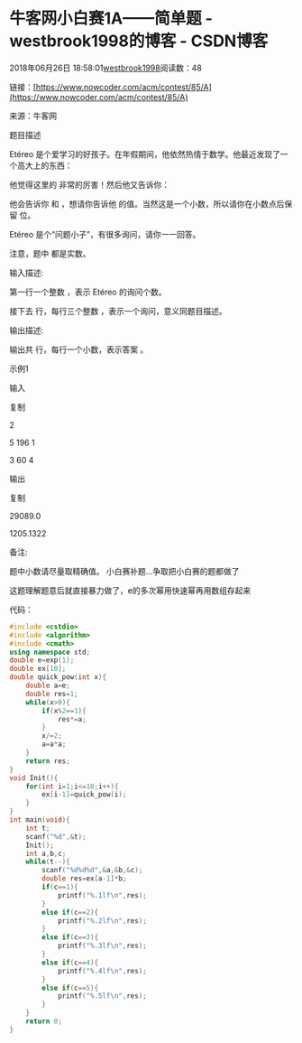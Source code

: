 # 牛客网小白赛1A——简单题 - westbrook1998的博客 - CSDN博客





2018年06月26日 18:58:01[westbrook1998](https://me.csdn.net/westbrook1998)阅读数：48








> 
链接：[https://www.nowcoder.com/acm/contest/85/A](https://www.nowcoder.com/acm/contest/85/A)

  来源：牛客网 

  题目描述  

  Etéreo 是个爱学习的好孩子。在年假期间，他依然热情于数学。他最近发现了一个高大上的东西： 

  他觉得这里的  非常的厉害！然后他又告诉你： 

  他会告诉你  和  ，想请你告诉他  的值。当然这是一个小数，所以请你在小数点后保留  位。 

  Etéreo 是个“问题小子”，有很多询问，请你一一回答。  

  注意，题中  都是实数。  

  输入描述: 

  第一行一个整数  ，表示 Etéreo 的询问个数。  

  接下去  行，每行三个整数  ，表示一个询问，意义同题目描述。  

  输出描述: 

  输出共  行，每行一个小数，表示答案 。 

  示例1 

  输入 

  复制 

  2 

  5 196 1 

  3 60 4 

  输出 

  复制 

  29089.0 

  1205.1322 

  备注: 

  题中小数请尽量取精确值。
小白赛补题…争取把小白赛的题都做了

这题理解题意后就直接暴力做了，e的多次幂用快速幂再用数组存起来

代码：

```cpp
#include <cstdio>
#include <algorithm>
#include <cmath>
using namespace std;
double e=exp(1);
double ex[10];
double quick_pow(int x){
    double a=e;
    double res=1;
    while(x>0){
        if(x%2==1){
            res*=a;
        }
        x/=2;
        a=a*a;
    }
    return res;
}
void Init(){
    for(int i=1;i<=10;i++){
        ex[i-1]=quick_pow(i);
    }
}
int main(void){
    int t;
    scanf("%d",&t);
    Init();
    int a,b,c;
    while(t--){
        scanf("%d%d%d",&a,&b,&c);
        double res=ex[a-1]*b;
        if(c==1){
            printf("%.1lf\n",res);
        }
        else if(c==2){
            printf("%.2lf\n",res);
        }
        else if(c==3){
            printf("%.3lf\n",res);
        }
        else if(c==4){
            printf("%.4lf\n",res);
        }
        else if(c==5){
            printf("%.5lf\n",res);
        }
    }
    return 0;
}
```





